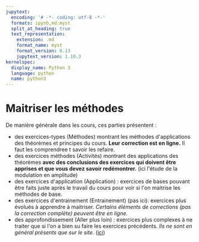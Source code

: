 ```yaml
---
jupytext:
  encoding: '# -*- coding: utf-8 -*-'
  formats: ipynb,md:myst
  split_at_heading: true
  text_representation:
    extension: .md
    format_name: myst
    format_version: 0.13
    jupytext_version: 1.10.3
kernelspec:
  display_name: Python 3
  language: python
  name: python3
---
```

# Maitriser les méthodes
De manière générale dans les cours, ces parties présentent :
* des exercices-types (Méthodes) montrant les méthodes d'applications des théorèmes et principes du cours. __Leur correction est en ligne.__ Il faut les comprendree t savoir les refaire.
* des exercices méthodes (Activités) montrant des applications des théorèmes __avec des conclusions des exercices qui doivent être apprises et que vous devez savoir redémontrer.__ (ici l'étude de la modulation en amplitude)
* des exercices d'application (Application) : exercices de bases pouvant être faits juste après le travail du cours pour voir si l'on maitrise les méthodes de base.
* des exercices d'entrainement (Entrainement) (pas ici): exercices plus évolués à apprendre à maitriser. _Certains éléments de corrections (pas la correction complète) peuvent être en ligne._
* des approfondissement (Aller plus loin) : exercices plus complexes à ne traiter que si l'on a bien su faire les exercices précédents. _Ils ne sont en général présents que sur le site._ ([ici](https://stanislas.edunao.com/mod/resource/view.php?id=12806))